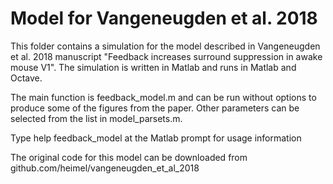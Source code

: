 # Model for Vangeneugden et al. 2018

This folder contains a simulation for the model described in 
Vangeneugden et al. 2018 manuscript "Feedback increases 
surround suppression in awake mouse V1". The simulation is 
written in Matlab and runs in Matlab and Octave.

The main function is feedback_model.m and can be run without 
options to produce some of the figures from the paper. Other 
parameters can be selected from the list in model_parsets.m.

Type 
    help feedback_model
at the Matlab prompt for usage information

The original code for this model can be downloaded from github.com/heimel/vangeneugden_et_al_2018

